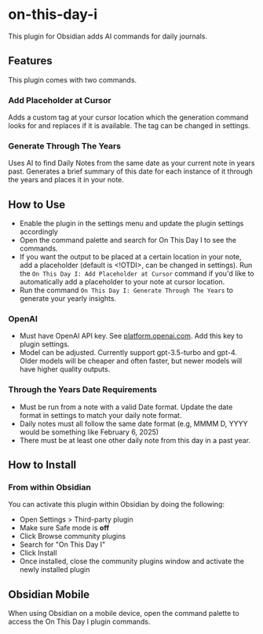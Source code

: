 # on-this-day-i
This plugin for Obsidian adds AI commands for daily journals.
## Features
This plugin comes with two commands.
### Add Placeholder at Cursor
Adds a custom tag at your cursor location which the generation command looks for and replaces if it is available. The tag can be changed in settings.
### Generate Through The Years
Uses AI to find Daily Notes from the same date as your current note in years past. Generates a brief summary of this date for each instance of it through the years and places it in your note.
## How to Use
- Enable the plugin in the settings menu and update the plugin settings accordingly
- Open the command palette and search for On This Day I to see the commands.
- If you want the output to be placed at a certain location in your note, add a placeholder (default is <!OTDI>, can be changed in settings). Run the `On This Day I: Add Placeholder at Cursor` command if you'd like to automatically add a placeholder to your note at cursor location.
- Run the command `On This Day I: Generate Through The Years` to generate your yearly insights.
### OpenAI
- Must have OpenAI API key. See [platform.openai.com](https://platform.openai.com/). Add this key to plugin settings.
- Model can be adjusted. Currently support gpt-3.5-turbo and gpt-4. Older models will be cheaper and often faster, but newer models will have higher quality outputs.
### Through the Years Date Requirements
- Must be run from a note with a valid Date format. Update the date format in settings to match your daily note format.
- Daily notes must all follow the same date format (e.g, MMMM D, YYYY would be something like February 6, 2025)
- There must be at least one other daily note from this day in a past year.
## How to Install
### From within Obsidian
You can activate this plugin within Obsidian by doing the following:
- Open Settings > Third-party plugin
- Make sure Safe mode is **off**
- Click Browse community plugins
- Search for "On This Day I"
- Click Install
- Once installed, close the community plugins window and activate the newly installed plugin
## Obsidian Mobile
When using Obsidian on a mobile device, open the command palette to access the On This Day I plugin commands.